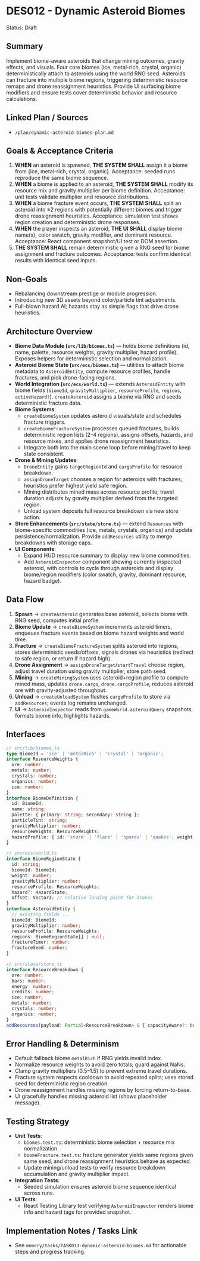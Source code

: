 # DES012 - Dynamic Asteroid Biomes

Status: Draft

## Summary

Implement biome-aware asteroids that change mining outcomes, gravity effects, and visuals. Four core biomes (ice, metal-rich, crystal, organic) deterministically attach to asteroids using the world RNG seed. Asteroids can fracture into multiple biome regions, triggering deterministic resource remaps and drone reassignment heuristics. Provide UI surfacing biome modifiers and ensure tests cover deterministic behavior and resource calculations.

## Linked Plan / Sources

- `/plan/dynamic-asteroid-biomes-plan.md`

## Goals & Acceptance Criteria

1. **WHEN** an asteroid is spawned, **THE SYSTEM SHALL** assign it a biome from {ice, metal-rich, crystal, organic}. Acceptance: seeded runs reproduce the same biome sequence.
2. **WHEN** a biome is applied to an asteroid, **THE SYSTEM SHALL** modify its resource mix and gravity multiplier per biome definition. Acceptance: unit tests validate multiplier and resource distributions.
3. **WHEN** a biome fracture event occurs, **THE SYSTEM SHALL** split an asteroid into ≥2 regions with potentially different biomes and trigger drone reassignment heuristics. Acceptance: simulation test shows region creation and deterministic drone responses.
4. **WHEN** the player inspects an asteroid, **THE UI SHALL** display biome name(s), color swatch, gravity modifier, and dominant resource. Acceptance: React component snapshot/UI test or DOM assertion.
5. **THE SYSTEM SHALL** remain deterministic given a RNG seed for biome assignment and fracture outcomes. Acceptance: tests confirm identical results with identical seed inputs.

## Non-Goals

- Rebalancing downstream prestige or module progression.
- Introducing new 3D assets beyond color/particle tint adjustments.
- Full-blown hazard AI; hazards stay as simple flags that drive drone heuristics.

## Architecture Overview

- **Biome Data Module (`src/lib/biomes.ts`)** — holds biome definitions (id, name, palette, resource weights, gravity multiplier, hazard profile). Exposes helpers for deterministic selection and normalization.
- **Asteroid Biome State (`src/ecs/biomes.ts`)** — utilities to attach biome metadata to `AsteroidEntity`, compute resource profiles, handle fractures, and pick drone-facing regions.
- **World Integration (`src/ecs/world.ts`)** — extends `AsteroidEntity` with biome fields (`biomeId`, `gravityMultiplier`, `resourceProfile`, `regions`, `activeHazard?`). `createAsteroid` assigns a biome via RNG and seeds deterministic fracture data.
- **Biome Systems**:
  - `createBiomeSystem` updates asteroid visuals/state and schedules fracture triggers.
  - `createBiomeFractureSystem` processes queued fractures, builds deterministic region lists (2–4 regions), assigns offsets, hazards, and resource mixes, and applies drone reassignment heuristics.
  - Integrate both into the main scene loop before mining/travel to keep state consistent.
- **Drone & Mining Updates**:
  - `DroneEntity` gains `targetRegionId` and `cargoProfile` for resource breakdown.
  - `assignDroneTarget` chooses a region for asteroids with fractures; heuristics prefer highest yield safe region.
  - Mining distributes mined mass across resource profile; travel duration adjusts by gravity multiplier derived from the targeted region.
  - Unload system deposits full resource breakdown via new store action.
- **Store Enhancements (`src/state/store.ts`)** — extend `Resources` with biome-specific commodities (ice, metals, crystals, organics) and update persistence/normalization. Provide `addResources` utility to merge breakdowns with storage caps.
- **UI Components**:
  - Expand HUD resource summary to display new biome commodities.
  - Add `AsteroidInspector` component showing currently inspected asteroid, with controls to cycle through asteroids and display biome/region modifiers (color swatch, gravity, dominant resource, hazard badge).

## Data Flow

1. **Spawn** → `createAsteroid` generates base asteroid, selects biome with RNG seed, computes initial profile.
2. **Biome Update** → `createBiomeSystem` increments asteroid timers, enqueues fracture events based on biome hazard weights and world time.
3. **Fracture** → `createBiomeFractureSystem` splits asteroid into regions, stores deterministic seeds/offsets, signals drones via heuristics (redirect to safe region, or return if hazard high).
4. **Drone Assignment** → `assignDroneTarget`/`startTravel` choose region, adjust travel duration using gravity multiplier, store path seed.
5. **Mining** → `createMiningSystem` uses asteroid+region profile to compute mined mass, updates `drone.cargo`, `drone.cargoProfile`, reduces asteroid ore with gravity-adjusted throughput.
6. **Unload** → `createUnloadSystem` flushes `cargoProfile` to store via `addResources`; events log remains unchanged.
7. **UI** → `AsteroidInspector` reads from `gameWorld.asteroidQuery` snapshots, formats biome info, highlights hazards.

## Interfaces

```ts
// src/lib/biomes.ts
type BiomeId = 'ice' | 'metalRich' | 'crystal' | 'organic';
interface ResourceWeights {
  ore: number;
  metals: number;
  crystals: number;
  organics: number;
  ice: number;
}
interface BiomeDefinition {
  id: BiomeId;
  name: string;
  palette: { primary: string; secondary: string };
  particleTint: string;
  gravityMultiplier: number;
  resourceWeights: ResourceWeights;
  hazardProfile: { id: 'storm' | 'flare' | 'spores' | 'quakes'; weight: number; severity: 'low' | 'medium' | 'high' }[];
}
```

```ts
// src/ecs/world.ts
interface BiomeRegionState {
  id: string;
  biomeId: BiomeId;
  weight: number;
  gravityMultiplier: number;
  resourceProfile: ResourceWeights;
  hazard?: HazardState;
  offset: Vector3; // relative landing point for drones
}
interface AsteroidEntity {
  // existing fields ...
  biomeId: BiomeId;
  gravityMultiplier: number;
  resourceProfile: ResourceWeights;
  regions: BiomeRegionState[] | null;
  fractureTimer: number;
  fractureSeed: number;
}
```

```ts
// src/state/store.ts
interface ResourceBreakdown {
  ore: number;
  bars: number;
  energy: number;
  credits: number;
  ice: number;
  metals: number;
  crystals: number;
  organics: number;
}
addResources(payload: Partial<ResourceBreakdown> & { capacityAware?: boolean }): void;
```

## Error Handling & Determinism

- Default fallback biome `metalRich` if RNG yields invalid index.
- Normalize resource weights to avoid zero totals; guard against NaNs.
- Clamp gravity multipliers (0.5–1.5) to prevent extreme travel durations.
- Fracture system respects cooldown to avoid repeated splits; uses stored seed for deterministic region creation.
- Drone reassignment handles missing regions by forcing return-to-base.
- UI gracefully handles missing asteroid list (shows placeholder message).

## Testing Strategy

- **Unit Tests**:
  - `biomes.test.ts`: deterministic biome selection + resource mix normalization.
  - `biomeFracture.test.ts`: fracture generator yields same regions given same seed, and drone reassignment heuristics behave as expected.
  - Update mining/unload tests to verify resource breakdown accumulation and gravity multiplier impact.
- **Integration Tests**:
  - Seeded simulation ensures asteroid biome sequence identical across runs.
- **UI Tests**:
  - React Testing Library test verifying `AsteroidInspector` renders biome info and hazard tags for provided snapshot.

## Implementation Notes / Tasks Link

- See `memory/tasks/TASK013-dynamic-asteroid-biomes.md` for actionable steps and progress tracking.
